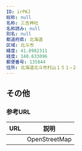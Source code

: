 ```yaml
---
ID: irPKJ
総称: null
名称: 三吉神社
名称読み: null
別名: null
都道府県: 北海道
区域: 北斗市
緯度: 41.8982311
経度: 140.633096
郵便番号: 135844
住所: 北海道北斗市村山１５１−２
---
```


## その他

### 参考URL

| URL | 説明          |
| --- | ------------- |
|     | OpenStreetMap |
